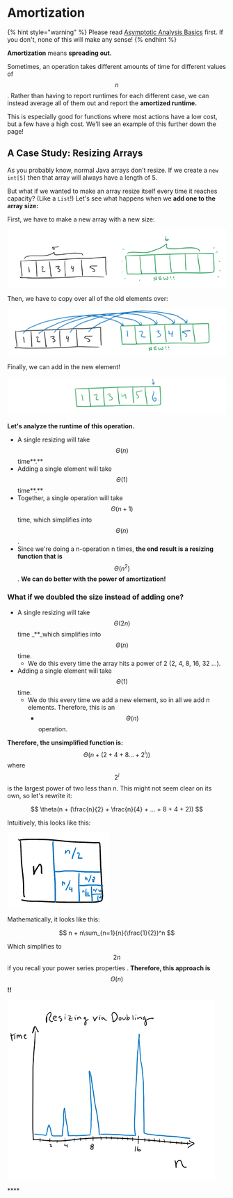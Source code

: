 # Amortization

{% hint style="warning" %}
Please read [Asymptotic Analysis Basics](asymptotics.md) first. If you don't, none of this will make any sense!
{% endhint %}

**Amortization** means **spreading out.**

Sometimes, an operation takes different amounts of time for different values of $$n$$. Rather than having to report runtimes for each different case, we can instead average all of them out and report the **amortized runtime.**

This is especially good for functions where most actions have a low cost, but a few have a high cost. We'll see an example of this further down the page!

## A Case Study: Resizing Arrays

As you probably know, normal Java arrays don't resize. If we create a `new int[5]` then that array will always have a length of 5.

But what if we wanted to make an array resize itself every time it reaches capacity? \(Like a `List`!\) Let's see what happens when we **add one to the array size:**

First, we have to make a new array with a new size:

![](../.gitbook/assets/image%20%2850%29.png)

Then, we have to copy over all of the old elements over:

![](../.gitbook/assets/image%20%2840%29.png)

Finally, we can add in the new element!

![](../.gitbook/assets/image%20%2827%29.png)

**Let's analyze the runtime of this operation.**

* A single resizing will take $$\Theta(n)$$ time**.**
* Adding a single element will take $$\Theta(1)$$ time**.**
* Together, a single operation will take $$\Theta(n+1)$$ time, which simplifies into  $$\Theta(n)$$ .
* Since we're doing a n-operation n times, **the end result is a resizing function that is**$$\Theta(n^2)$$. **We can do better with the power of amortization!**

### **What if we doubled the size instead of adding one?**

* A single resizing will take $$\Theta(2n)$$ time _\*\*_which simplifies into $$\Theta(n)$$ time.
  * We do this every time the array hits a power of 2 \(2, 4, 8, 16, 32 ...\). 
* Adding a single element will take $$\Theta(1)$$ time.
  * We do this every time we add a new element, so in all we add n elements. Therefore, this is an 
    * $$\Theta(n)$$operation.

**Therefore, the unsimplified function is:** $$\Theta(n + (2 + 4 + 8 ... +2^i))$$ where $$2^i$$ is the largest power of two less than n. This might not seem clear on its own, so let's rewrite it:

$$
\theta(n + (\frac{n}{2} + \frac{n}{4} + ... + 8 + 4 + 2))
$$

Intuitively, this looks like this:

![](../.gitbook/assets/image%20%2857%29.png)

Mathematically, it looks like this:

$$
n + n\sum_{n=1}{n}(\frac{1}{2})^n
$$

Which simplifies to $$2n$$if you recall your power series properties . **Therefore, this approach is** $$\Theta(n)$$ **!!**

![Runtime graph for increasing values of n when doubling.](../.gitbook/assets/image%20%2848%29.png)

\*\*\*\*


